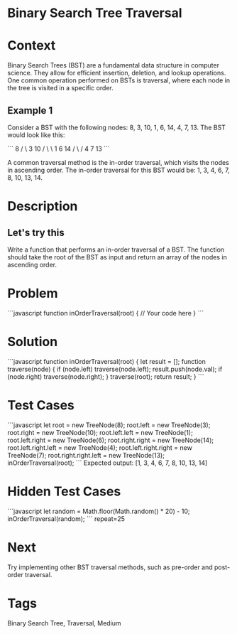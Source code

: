 # Binary Search Tree Traversal

# Context
Binary Search Trees (BST) are a fundamental data structure in computer science. They allow for efficient insertion, deletion, and lookup operations. One common operation performed on BSTs is traversal, where each node in the tree is visited in a specific order.

## Example 1
Consider a BST with the following nodes: 8, 3, 10, 1, 6, 14, 4, 7, 13. The BST would look like this:

\`\`\`
8
/ \\
3  10
/ \\   \\
1   6  14
/ \\  /
4  7 13
\`\`\`

A common traversal method is the in-order traversal, which visits the nodes in ascending order. The in-order traversal for this BST would be: 1, 3, 4, 6, 7, 8, 10, 13, 14.

# Description
## Let's try this
Write a function that performs an in-order traversal of a BST. The function should take the root of the BST as input and return an array of the nodes in ascending order.

# Problem
\`\`\`javascript
function inOrderTraversal(root) {
// Your code here
}
\`\`\`

# Solution
\`\`\`javascript
function inOrderTraversal(root) {
let result = [];
function traverse(node) {
if (node.left) traverse(node.left);
result.push(node.val);
if (node.right) traverse(node.right);
}
traverse(root);
return result;
}
\`\`\`

# Test Cases
\`\`\`javascript
let root = new TreeNode(8);
root.left = new TreeNode(3);
root.right = new TreeNode(10);
root.left.left = new TreeNode(1);
root.left.right = new TreeNode(6);
root.right.right = new TreeNode(14);
root.left.right.left = new TreeNode(4);
root.left.right.right = new TreeNode(7);
root.right.right.left = new TreeNode(13);
inOrderTraversal(root);
\`\`\`
Expected output: [1, 3, 4, 6, 7, 8, 10, 13, 14]

# Hidden Test Cases
\`\`\`javascript
let random = Math.floor(Math.random() * 20) - 10;
inOrderTraversal(random);
\`\`\`
repeat=25

# Next
Try implementing other BST traversal methods, such as pre-order and post-order traversal.

# Tags
Binary Search Tree, Traversal, Medium